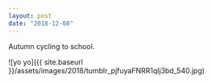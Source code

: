 ```yaml
---
layout: post
date: "2018-12-08"
---
```


Autumn cycling to school.

![yo yo]({{ site.baseurl }}/assets/images/2018/tumblr_pjfuyaFNRR1qlj3bd_540.jpg)
